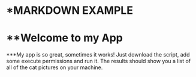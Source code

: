 *MARKDOWN EXAMPLE
====
**Welcome to my App
====
***My app is so great, sometimes it works! Just download the script, add some execute permissions and run it. The results should show you a list of all of the cat pictures on your machine.